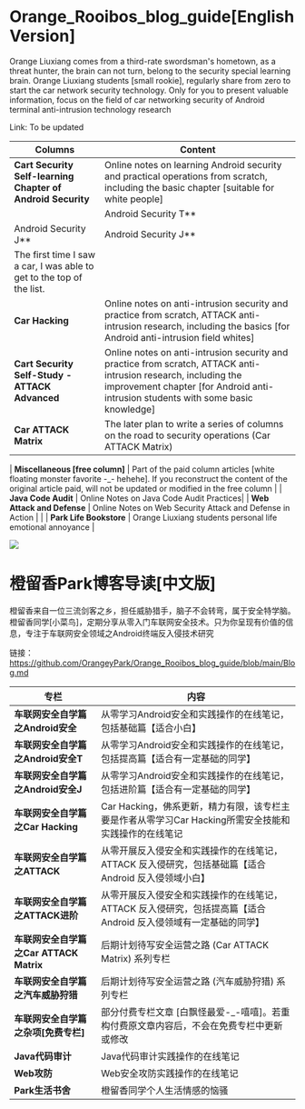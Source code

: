 # Orange_Rooibos_blog_guide[English Version]

Orange Liuxiang comes from a third-rate swordsman's hometown, as a threat hunter, the brain can not turn, belong to the security special learning brain. Orange Liuxiang students [small rookie], regularly share from zero to start the car network security technology. Only for you to present valuable information, focus on the field of car networking security of Android terminal anti-intrusion technology research 

Link: To be updated

|Columns|Content|
|--|--|
| **Cart Security Self-learning Chapter of Android Security** | Online notes on learning Android security and practical operations from scratch, including the basic chapter [suitable for white people] |
| | Android Security T** | Android Security T** | Android Security T** | Android Security T** | Android Security T**
| Android Security J** | Android Security J** | Android Security J** | Android Security J** | Android Security J**
| The first time I saw a car, I was able to get to the top of the list.
| **Car Hacking** | Online notes on anti-intrusion security and practice from scratch, ATTACK anti-intrusion research, including the basics [for Android anti-intrusion field whites] |
| **Cart Security Self-Study - ATTACK Advanced** | Online notes on anti-intrusion security and practice from scratch, ATTACK anti-intrusion research, including the improvement chapter [for Android anti-intrusion students with some basic knowledge] | **Cart Security Self-Study - ATTACK Advanced** | **Cart Security Self-Study - ATTACK Advanced
| **Car ATTACK Matrix** | The later plan to write a series of columns on the road to security operations (Car ATTACK Matrix) |

| **Miscellaneous [free column]** | Part of the paid column articles [white floating monster favorite -_- hehehe]. If you reconstruct the content of the original article paid, will not be updated or modified in the free column |
| **Java Code Audit** | Online Notes on Java Code Audit Practices|
| **Web Attack and Defense** | Online Notes on Web Security Attack and Defense in Action |
| | **Park Life Bookstore** | Orange Liuxiang students personal life emotional annoyance |

![](https://github.com/OrangeyPark/OrangeyPark-Android-Demo-APK/blob/main/gNXxK.png)

# 橙留香Park博客导读[中文版]

橙留香来自一位三流剑客之乡，担任威胁猎手，脑子不会转弯，属于安全特学脑。橙留香同学[小菜鸟]，定期分享从零入门车联网安全技术。只为你呈现有价值的信息，专注于车联网安全领域之Android终端反入侵技术研究 

链接：https://github.com/OrangeyPark/Orange_Rooibos_blog_guide/blob/main/Blog.md

|专栏|内容|
|---|---|
| **车联网安全自学篇之Android安全**   |  从零学习Android安全和实践操作的在线笔记，包括基础篇【适合小白】  |
| **车联网安全自学篇之Android安全T**   |  从零学习Android安全和实践操作的在线笔记，包括提高篇【适合有一定基础的同学】  |
| **车联网安全自学篇之Android安全J**   |  从零学习Android安全和实践操作的在线笔记，包括进阶篇【适合有一定基础的同学】  |
| **车联网安全自学篇之Car Hacking**   |   Car Hacking，佛系更新，精力有限，该专栏主要是作者从零学习Car Hacking所需安全技能和实践操作的在线笔记 |
| **车联网安全自学篇之ATTACK**   |  从零开展反入侵安全和实践操作的在线笔记，ATTACK 反入侵研究，包括基础篇【适合Android 反入侵领域小白】  |
| **车联网安全自学篇之ATTACK进阶**   |  从零开展反入侵安全和实践操作的在线笔记，ATTACK 反入侵研究，包括提高篇【适合Android 反入侵领域有一定基础的同学】  |
| **车联网安全自学篇之Car ATTACK Matrix**   |  后期计划待写安全运营之路 (Car ATTACK Matrix) 系列专栏  |
| **车联网安全自学篇之汽车威胁狩猎**   |  后期计划待写安全运营之路 (汽车威胁狩猎) 系列专栏  |
| **车联网安全自学篇之杂项[免费专栏]**   |  部分付费专栏文章 [白飘怪最爱-_-嘻嘻]。若重构付费原文章内容后，不会在免费专栏中更新或修改  |
|  **Java代码审计** |    Java代码审计实践操作的在线笔记|
| **Web攻防**  |  Web安全攻防实践操作的在线笔记   |
|  **Park生活书舍** |  橙留香同学个人生活情感的恼骚   |
